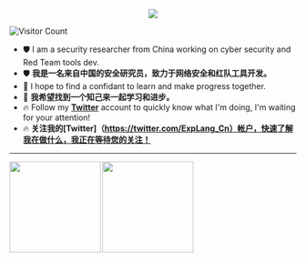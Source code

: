 <p align="center"><img src="https://i.imgur.com/A6bWGFl.gif"/></p>

![Visitor Count](https://profile-counter.glitch.me/ExpLangcn/count.svg)

- 🛡️ I am a security researcher from China working on cyber security and Red Team tools dev.
- 🛡️ **我是一名来自中国的安全研究员，致力于网络安全和红队工具开发。**
- 👾 I hope to find a confidant to learn and make progress together.
- 👾 **我希望找到一个知己来一起学习和进步。**
- 🔥 Follow my [**Twitter**](https://twitter.com/ExpLang_Cn) account to quickly know what I'm doing, I'm waiting for your attention!
- 🔥 **关注我的[Twitter]（https://twitter.com/ExpLang_Cn）帐户，快速了解我在做什么，我正在等待您的关注！**
  
---

<div>
  <a href="https://twitter.com/ExpLang_Cn">
    <img align="left" height="160" src="https://github-readme-stats.vercel.app/api/top-langs/?username=ExpLangcn&layout=compact" />
  </a>
  <a href="https://twitter.com/ExpLang_Cn">
    <img align="left" height="160" src="https://github-readme-stats.vercel.app/api?username=ExpLangcn&show_icons=true&count_private=true" />
  </a>
</div>

